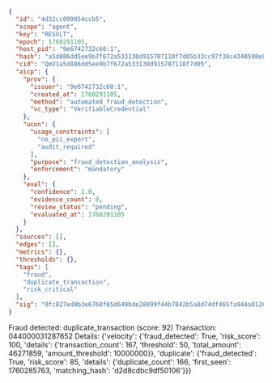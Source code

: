 ```json
{
  "id": "4d32cc099054ccb5",
  "scope": "agent",
  "key": "RESULT",
  "epoch": 1760291105,
  "host_pid": "9e6742732c60:1",
  "hash": "a5d886dd5ee9b7f672a533130d915707110f7d05b33cc97f39c4340598e81efa",
  "cid": "QmV1a5d886dd5ee9b7f672a533130d915707110f7d05",
  "aicp": {
    "prov": {
      "issuer": "9e6742732c60:1",
      "created_at": 1760291105,
      "method": "automated_fraud_detection",
      "vc_type": "VerifiableCredential"
    },
    "ucon": {
      "usage_constraints": [
        "no_pii_export",
        "audit_required"
      ],
      "purpose": "fraud_detection_analysis",
      "enforcement": "mandatory"
    },
    "eval": {
      "confidence": 1.0,
      "evidence_count": 0,
      "review_status": "pending",
      "evaluated_at": 1760291105
    }
  },
  "sources": [],
  "edges": [],
  "metrics": {},
  "thresholds": {},
  "tags": [
    "fraud",
    "duplicate_transaction",
    "risk_critical"
  ],
  "sig": "0fc827ed9b3e6768f65d649bde28099f44b7842b5a8d74df465fa944a0126030"
}
```

Fraud detected: duplicate_transaction (score: 92)
Transaction: 044000031287652
Details: {'velocity': {'fraud_detected': True, 'risk_score': 100, 'details': {'transaction_count': 167, 'threshold': 50, 'total_amount': 46271859, 'amount_threshold': 10000000}}, 'duplicate': {'fraud_detected': True, 'risk_score': 85, 'details': {'duplicate_count': 166, 'first_seen': 1760285763, 'matching_hash': 'd2d8cdbc9df50106'}}}